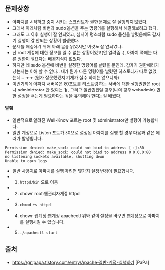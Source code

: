 
## 문제상황
- 아파치를 시작하고 중지 시키는 스크립트가 권한 문제로 잘 실행되지 않았다. 
- 그래서 아래처럼 비번과 sudo 옵션을 주는 명령어를 실행해서 해결해보려고 했다. 
- 그래도 그 이후 실행이 잘 안되었고, 심지어 평소처럼 sudo 옵션을 날렸음에도 갑자기 실행이 잘 안되는 상황이 발생했다.
- 문제를 해결하기 위해 아래 글을 읽었지만 이것도 잘 안되었다. 
- 난 root 계정에 대한 정보를 알 수 없는 상황이었고(안 알려줌..), 아파치 쪽에는 다른 권한이 필요다는 배경지식이 없었다. 
- 하지만 왜 sudo 옵션에 비번을 설정한 명령어를 날렸을 뿐인데. 갑자기 권한에러가 났는지는 이해 할 수 없다.. 내가 뭔가 다른 명령어를 날렸던 
히스토리가 따로 없었는데... ㅜㅜ (뭔가 잘못했겠지 기계가 실수 하지는 않으니까)
- 이번기회에 아파치 서버쪽은 80포트를 리스트링 하는 서버에 대한 실행권한은 root나 administrator 만 있다는 점, 그리고 일반권한일 경우(나의 경우 webadmin)
권한 설정을 주는게 필요하다는 점을 유의해야 한다는걸 배웠다. 
  
    
#### 발췌
- 일반적으로 알려진 Well-Know 포트는 root 및 administrator만 실행이 가능합니다. 
- 일반 계정으로 Listen 포트가 80으로 설정된 아파치를 실행 할 경우 다음과 같은 에러가 발생합니다.

```
Permission denied: make_sock: could not bind to address [::]:80
Permission denied: make_sock: could not bind to address 0.0.0.0:80
no listening sockets available, shutting down
Unable to open logs
``` 

  
    
  
- 일반 사용자로 아파치를 실행 하려면 몇가지 설정 변경이 필요합니다.
- 1. `httpd/bin` 으로 이동
- 2. chown root:웹관리자계정 httpd
- 3. `chmod +s httpd` 
- 4. chown 웹계정:웹계정 apachectl
위와 같이 설정을 바꾸면 웹계정으로 아파치를 실행시킬 수 있습니다.  
- 5. `./apachectl start` 
  
  
## 출처
- https://gntpapa.tistory.com/entry/Apache-일반-계정-실행하기 [PaPa]
